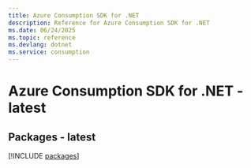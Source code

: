 ```yaml
---
title: Azure Consumption SDK for .NET
description: Reference for Azure Consumption SDK for .NET
ms.date: 06/24/2025
ms.topic: reference
ms.devlang: dotnet
ms.service: consumption
---
```

# Azure Consumption SDK for .NET - latest
## Packages - latest
[!INCLUDE [packages](consumption-index.md)]